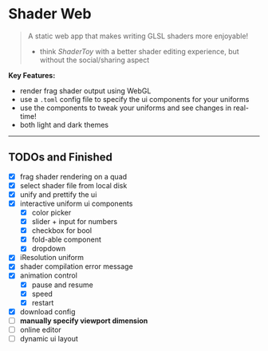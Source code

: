 # Shader Web

> A static web app that makes writing GLSL shaders more enjoyable!
> - think _ShaderToy_ with a better shader editing experience, but without the social/sharing aspect

**Key Features:**

- render frag shader output using WebGL
- use a `.toml` config file to specify the ui components for your uniforms
- use the components to tweak your uniforms and see changes in real-time!
- both light and dark themes


---

## TODOs and Finished

- [x] frag shader rendering on a quad
- [x] select shader file from local disk
- [x] unify and prettify the ui
- [x] interactive uniform ui components
  - [x] color picker
  - [x] slider + input for numbers
  - [x] checkbox for bool
  - [x] fold-able component
  - [x] dropdown
- [x] iResolution uniform
- [x] shader compilation error message
- [x] animation control
  - [x] pause and resume
  - [x] speed
  - [x] restart
- [x] download config
- [ ] **manually specify viewport dimension**
- [ ] online editor
- [ ] dynamic ui layout
